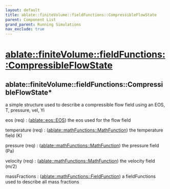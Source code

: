 ```yaml
---
layout: default
title: ablate::finiteVolume::fieldFunctions::CompressibleFlowState
parent: Component List
grand_parent: Running Simulations
nav_exclude: true
---
```

# [ablate::finiteVolume::fieldFunctions::CompressibleFlowState](./ablate::finiteVolume::fieldFunctions::CompressibleFlowState.html)
## ablate::finiteVolume::fieldFunctions::CompressibleFlowState*
a simple structure used to describe a compressible flow field using an EOS, T, pressure, vel, Yi

eos (req) 
: ([ablate::eos::EOS](./ablate::eos::EOS.html)) the eos used for the flow field

temperature (req) 
: ([ablate::mathFunctions::MathFunction](./ablate::mathFunctions::MathFunction.html)) the temperature field (K)

pressure (req) 
: ([ablate::mathFunctions::MathFunction](./ablate::mathFunctions::MathFunction.html)) the pressure field (Pa)

velocity (req) 
: ([ablate::mathFunctions::MathFunction](./ablate::mathFunctions::MathFunction.html)) the velocity field (m/2)

massFractions
: ([ablate::mathFunctions::FieldFunction](./ablate::mathFunctions::FieldFunction.html)) a fieldFunctions used to describe all mass fractions

